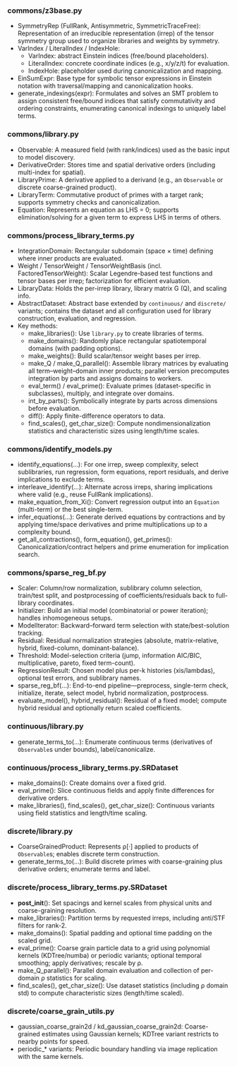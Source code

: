 ### commons/z3base.py
- SymmetryRep (FullRank, Antisymmetric, SymmetricTraceFree): Representation of an irreducible representation (irrep) of the tensor symmetry group used to organize libraries and weights by symmetry.
- VarIndex / LiteralIndex / IndexHole:
  - VarIndex: abstract Einstein indices (free/bound placeholders).
  - LiteralIndex: concrete coordinate indices (e.g., x/y/z/t) for evaluation.
  - IndexHole: placeholder used during canonicalization and mapping.
- EinSumExpr: Base type for symbolic tensor expressions in Einstein notation with traversal/mapping and canonicalization hooks.
- generate_indexings(expr): Formulates and solves an SMT problem to assign consistent free/bound indices that satisfy commutativity and ordering constraints, enumerating canonical indexings to uniquely label terms.

### commons/library.py
- Observable: A measured field (with rank/indices) used as the basic input to model discovery.
- DerivativeOrder: Stores time and spatial derivative orders (including multi-index for spatial).
- LibraryPrime: A derivative applied to a derivand (e.g., an `Observable` or discrete coarse-grained product).
- LibraryTerm: Commutative product of primes with a target rank; supports symmetry checks and canonicalization.
- Equation: Represents an equation as LHS = 0; supports elimination/solving for a given term to express LHS in terms of others.

### commons/process_library_terms.py
- IntegrationDomain: Rectangular subdomain (space × time) defining where inner products are evaluated.
- Weight / TensorWeight / TensorWeightBasis (incl. FactoredTensorWeight): Scalar Legendre-based test functions and tensor bases per irrep; factorization for efficient evaluation.
- LibraryData: Holds the per-irrep library, library matrix G (Q), and scaling info.
- AbstractDataset: Abstract base extended by `continuous/` and `discrete/` variants; contains the dataset and all configuration used for library construction, evaluation, and regression.
- Key methods:
  - make_libraries(): Use `library.py` to create libraries of terms.
  - make_domains(): Randomly place rectangular spatiotemporal domains (with padding options).
  - make_weights(): Build scalar/tensor weight bases per irrep.
  - make_Q / make_Q_parallel(): Assemble library matrices by evaluating all term–weight–domain inner products; parallel version precomputes integration by parts and assigns domains to workers.
  - eval_term() / eval_prime(): Evaluate primes (dataset-specific in subclasses), multiply, and integrate over domains.
  - int_by_parts(): Symbolically integrate by parts across dimensions before evaluation.
  - diff(): Apply finite-difference operators to data.
  - find_scales(), get_char_size(): Compute nondimensionalization statistics and characteristic sizes using length/time scales.

### commons/identify_models.py
- identify_equations(...): For one irrep, sweep complexity, select sublibraries, run regression, form equations, report residuals, and derive implications to exclude terms.
- interleave_identify(...): Alternate across irreps, sharing implications where valid (e.g., reuse FullRank implications).
- make_equation_from_Xi(): Convert regression output into an `Equation` (multi-term) or the best single-term.
- infer_equations(...): Generate derived equations by contractions and by applying time/space derivatives and prime multiplications up to a complexity bound.
- get_all_contractions(), form_equation(), get_primes(): Canonicalization/contract helpers and prime enumeration for implication search.

### commons/sparse_reg_bf.py
- Scaler: Column/row normalization, sublibrary column selection, train/test split, and postprocessing of coefficients/residuals back to full-library coordinates.
- Initializer: Build an initial model (combinatorial or power iteration); handles inhomogeneous setups.
- ModelIterator: Backward–forward term selection with state/best-solution tracking.
- Residual: Residual normalization strategies (absolute, matrix-relative, hybrid, fixed-column, dominant-balance).
- Threshold: Model-selection criteria (jump, information AIC/BIC, multiplicative, pareto, fixed term-count).
- RegressionResult: Chosen model plus per-k histories (xis/lambdas), optional test errors, and sublibrary names.
- sparse_reg_bf(...): End-to-end pipeline—preprocess, single-term check, initialize, iterate, select model, hybrid normalization, postprocess.
- evaluate_model(), hybrid_residual(): Residual of a fixed model; compute hybrid residual and optionally return scaled coefficients.

### continuous/library.py
- generate_terms_to(...): Enumerate continuous terms (derivatives of `Observable`s under bounds), label/canonicalize.

### continuous/process_library_terms.py.SRDataset
- make_domains(): Create domains over a fixed grid.
- eval_prime(): Slice continuous fields and apply finite differences for derivative orders.
- make_libraries(), find_scales(), get_char_size(): Continuous variants using field statistics and length/time scaling.

### discrete/library.py
- CoarseGrainedProduct: Represents ρ[·] applied to products of `Observable`s; enables discrete term construction.
- generate_terms_to(...): Build discrete primes with coarse-graining plus derivative orders; enumerate terms and label.

### discrete/process_library_terms.py.SRDataset
- __post_init__(): Set spacings and kernel scales from physical units and coarse-graining resolution.
- make_libraries(): Partition terms by requested irreps, including anti/STF filters for rank-2.
- make_domains(): Spatial padding and optional time padding on the scaled grid.
- eval_prime(): Coarse grain particle data to a grid using polynomial kernels (KDTree/numba) or periodic variants; optional temporal smoothing; apply derivatives; rescale by ρ.
- make_Q_parallel(): Parallel domain evaluation and collection of per-domain ρ statistics for scaling.
- find_scales(), get_char_size(): Use dataset statistics (including ρ domain std) to compute characteristic sizes (length/time scaled).

### discrete/coarse_grain_utils.py
- gaussian_coarse_grain2d / kd_gaussian_coarse_grain2d: Coarse-grained estimates using Gaussian kernels; KDTree variant restricts to nearby points for speed.
- periodic_* variants: Periodic boundary handling via image replication with the same kernels.
